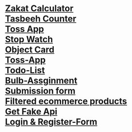 <h1>
<a href="https://zakat-calculator-by-haseeb.netlify.app/">Zakat Calculator</a> <br />
<a href="https://tasbeeh-counter-by-haseeb.netlify.app/">Tasbeeh Counter</a>  <br />
<a href="https://toss-app-haseeb.netlify.app/">Toss App</a>  <br />
<a href="https://stop-watch-by-haseeb.netlify.app/">Stop Watch</a> <br />
<a href="https://object-card-by-haseeb.netlify.app/">Object Card</a><br />
<a href="https://toss-app-haseeb.netlify.app/">Toss-App</a><br />
<a href="https://todo-list-by-haseeb.netlify.app/">Todo-List</a><br />
<a href="https://bulb-assginment-by-haseeb.netlify.app/">Bulb-Assginment</a><br />
<a href="https://submission-form-by-haseeb.netlify.app/">Submission form</a><br />
<a href="https://filtered-ecommerce-products.netlify.app/">Filtered ecommerce products</a><br />
<a href="https://get-data-fake-api-by-haseeb.netlify.app/">Get Fake Api</a><br />
<a href="https://github.com/haseeburrehmanjs/Quiz-App">Login & Register-Form</a>
</h1>

